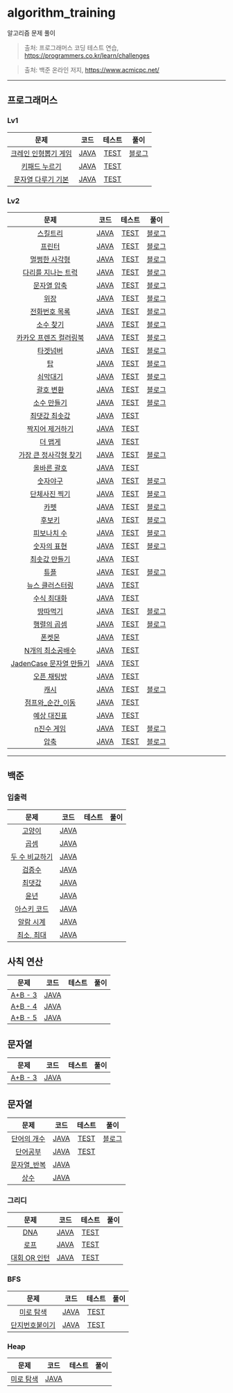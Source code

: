 # algorithm_training

알고리즘 문제 풀이

> 출처: 프로그래머스 코딩 테스트 연습, https://programmers.co.kr/learn/challenges

> 출처: 백준 온라인 저지, https://www.acmicpc.net/
* * *

## 프로그래머스

### Lv1

| 문제 | 코드 | 테스트 | 풀이 |
|:-------------:|:-------------:|:-------------:|:-------------:|
|[크레인 인형뽑기 게임](https://programmers.co.kr/learn/courses/30/lessons/64061)|[JAVA](/src/main/java/algorithm/programmers/level1/practice/크레인_인형뽑기_게임.java)| [TEST](/src/test/java/algorithm/programmers/level1/practice/크레인_인형뽑기_게임TEST.java)|[블로그](https://jungguji.github.io/2020/04/08/%ED%94%84%EB%A1%9C%EA%B7%B8%EB%9E%98%EB%A8%B8%EC%8A%A4-%ED%81%AC%EB%A0%88%EC%9D%B8-%EC%9D%B8%ED%98%95%EB%BD%91%EA%B8%B0-%EA%B2%8C%EC%9E%84/)
|[키패드 누르기](https://programmers.co.kr/learn/courses/30/lessons/67256)|[JAVA](src/main/java/algorithm/programmers/level1/practice/키패드_누르기.java)|[TEST](src/test/java/algorithm/programmers/level1/practice/키패드_누르기Test.java)|[]()
|[문자열 다루기 기본](https://programmers.co.kr/learn/courses/30/lessons/12918)|[JAVA](src/main/java/algorithm/programmers/level1/practice/문자열_다루기_기본.java)|[TEST](src/test/java/algorithm/programmers/level1/practice/문자열_다루기_기본Test.java)|[]()

### Lv2

| 문제 | 코드 | 테스트 | 풀이 |
|:-------------:|:-------------:|:-------------:|:-------------:|
|[스킬트리](https://programmers.co.kr/learn/courses/30/lessons/49993)|[JAVA](/src/main/java/algorithm/programmers/level2/practice/스킬트리.java)|[TEST](/src/main/java/algorithm/programmers/level2/practice/스킬트리TEST.java)|[블로그](https://jungguji.github.io/2020/04/21/%EC%8A%A4%ED%82%AC%ED%8A%B8%EB%A6%AC/)
|[프린터](https://programmers.co.kr/learn/courses/30/lessons/42587)|[JAVA](/src/main/java/algorithm/programmers/level2/stackqueue/프린터.java)|[TEST](/src/main/java/algorithm/programmers/level2/stackqueue/프린터TEST.java)|[블로그](https://jungguji.github.io/2020/04/23/%ED%94%84%EB%A1%9C%EA%B7%B8%EB%9E%98%EB%A8%B8%EC%8A%A4-%ED%94%84%EB%A6%B0%ED%84%B0/)
|[멀쩡한 사각형](https://programmers.co.kr/learn/courses/30/lessons/62048)|[JAVA](/src/main/java/algorithm/programmers/level2/practice/멀쩡한_사각형.java)|[TEST](/src/main/java/algorithm/programmers/level2/practice/멀쩡한_사각형TEST.java)|[블로그](https://jungguji.github.io/2020/04/24/%ED%94%84%EB%A1%9C%EA%B7%B8%EB%9E%98%EB%A8%B8%EC%8A%A4-%EB%A9%80%EC%A9%A1%ED%95%9C-%EC%82%AC%EA%B0%81%ED%98%95/)
|[다리를 지나는 트럭](https://programmers.co.kr/learn/courses/30/lessons/42583)|[JAVA](/src/main/java/algorithm/programmers/level2/stackqueue/다리를_지나는_트럭.java)|[TEST](/src/main/java/algorithm/programmers/level2/stackqueue/다리를_지나는_트럭TEST.java)|[블로그](https://jungguji.github.io/2020/04/29/%ED%94%84%EB%A1%9C%EA%B7%B8%EB%9E%98%EB%A8%B8%EC%8A%A4-%EB%8B%A4%EB%A6%AC%ED%8A%B8%EB%9F%AD/)
|[문자열 압축](https://programmers.co.kr/learn/courses/30/lessons/60057)|[JAVA](/src/main/java/algorithm/programmers/level2/practice/문자열_압축.java)|[TEST](/src/main/java/algorithm/programmers/level2/practice/문자열_압축TEST.java)|[블로그](https://jungguji.github.io/2020/05/04/%ED%94%84%EB%A1%9C%EA%B7%B8%EB%9E%98%EB%A8%B8%EC%8A%A4-%EB%AC%B8%EC%9E%90%EC%97%B4-%EC%95%95%EC%B6%95/)
|[위장](https://programmers.co.kr/learn/courses/30/lessons/42578)|[JAVA](/src/main/java/algorithm/programmers/level2/hash/위장.java)|[TEST](/src/test/java/algorithm/programmers/level2/hash/위장TEST.java)|[블로그](https://jungguji.github.io/2020/05/15/%ED%94%84%EB%A1%9C%EA%B7%B8%EB%9E%98%EB%A8%B8%EC%8A%A4-%EC%9C%84%EC%9E%A5/)
|[전화번호 목록](https://programmers.co.kr/learn/courses/30/lessons/42577)|[JAVA](/src/main/java/algorithm/programmers/level2/hash/전화번호_목록.java)|[TEST](/src/test/java/algorithm/programmers/level2/hash/전화번호_목록TEST.java)|[블로그](https://jungguji.github.io/2020/05/12/%ED%94%84%EB%A1%9C%EA%B7%B8%EB%9E%98%EB%A8%B8%EC%8A%A4-%EC%A0%84%ED%99%94%EB%B2%88%ED%98%B8-%EB%AA%A9%EB%A1%9D/)
|[소수 찾기](https://programmers.co.kr/learn/courses/30/lessons/42839)|[JAVA](/src/main/java/algorithm/programmers/level2/bruteforce/소수_찾기.java)|[TEST](/src/test/java/algorithm/programmers/level2/bruteforce/소수_찾기TEST.java)|[블로그](https://jungguji.github.io/2020/05/25/%ED%94%84%EB%A1%9C%EA%B7%B8%EB%9E%98%EB%A8%B8%EC%8A%A4-%EC%86%8C%EC%88%98%EC%B0%BE%EA%B8%B0/)
|[카카오 프렌즈 컬러링북](https://programmers.co.kr/learn/courses/30/lessons/1829)|[JAVA](/src/main/java/algorithm/programmers/level2/bfsdfs/카카오_프렌즈_컬러링북.java)|[TEST](/src/test/java/algorithm/programmers/level2/bfsdfs/카카오_프렌즈_컬러링북Test.java)|[블로그](https://jungguji.github.io/2020/06/11/%ED%94%84%EB%A1%9C%EA%B7%B8%EB%9E%98%EB%A8%B8%EC%8A%A4-%EC%B9%B4%EC%B9%B4%EC%98%A4-%ED%94%84%EB%A0%8C%EC%A6%88-%EC%BB%AC%EB%9F%AC%EB%A7%81%EB%B6%81/)
|[타겟넘버](https://programmers.co.kr/learn/courses/30/lessons/43165)|[JAVA](/src/main/java/algorithm/programmers/level2/bfsdfs/타겟넘버.java)|[TEST](/src/test/java/algorithm/programmers/level2/bfsdfs/타겟넘버Test.java)|[블로그](https://jungguji.github.io/2020/06/15/%ED%94%84%EB%A1%9C%EA%B7%B8%EB%9E%98%EB%A8%B8%EC%8A%A4-%ED%83%80%EA%B2%9F%EB%84%98%EB%B2%84/)
|[탑](https://programmers.co.kr/learn/courses/30/lessons/42588)|[JAVA](/src/main/java/algorithm/programmers/level2/stackqueue/탑.java)|[TEST](/src/test/java/algorithm/programmers/level2/stackqueue/탑TEST.java)|[블로그](https://jungguji.github.io/2020/06/15/%ED%94%84%EB%A1%9C%EA%B7%B8%EB%9E%98%EB%A8%B8%EC%8A%A4-%ED%83%91/)
|[쇠막대기](https://programmers.co.kr/learn/courses/30/lessons/42588)|[JAVA](/src/main/java/algorithm/programmers/level2/stackqueue/쇠막대기.java)|[TEST](/src/main/java/algorithm/programmers/level2/stackqueue/쇠막대기TEST.java)|[블로그](https://jungguji.github.io/2020/06/15/%ED%94%84%EB%A1%9C%EA%B7%B8%EB%9E%98%EB%A8%B8%EC%8A%A4-%EC%87%A0%EB%A7%89%EB%8C%80%EA%B8%B0/)
|[괄호 변환](https://programmers.co.kr/learn/courses/30/lessons/60058)|[JAVA](/src/main/java/algorithm/programmers/level2/practice/괄호_변환.java)|[TEST](/src/main/java/algorithm/programmers/level2/practice/괄호_변환Test.java)|[블로그](https://jungguji.github.io/2020/06/16/%ED%94%84%EB%A1%9C%EA%B7%B8%EB%9E%98%EB%A8%B8%EC%8A%A4-%EA%B4%84%ED%98%B8-%EB%B3%80%ED%99%98/)
|[소수 만들기](https://programmers.co.kr/learn/courses/30/lessons/12977)|[JAVA](/src/main/java/algorithm/programmers/level2/practice/소수_만들기.java)|[TEST](/src/main/java/algorithm/programmers/level2/practice/소수_만들기Test.java)|[블로그](https://jungguji.github.io/2020/06/17/%ED%94%84%EB%A1%9C%EA%B7%B8%EB%9E%98%EB%A8%B8%EC%8A%A4-%EC%86%8C%EC%88%98-%EB%A7%8C%EB%93%A4%EA%B8%B0/)
|[최댓값 최솟값](https://programmers.co.kr/learn/courses/30/lessons/12939)|[JAVA](/src/main/java/algorithm/programmers/level2/practice/최댓값_최솟값.java)|[TEST](/src/main/java/algorithm/programmers/level2/practice/최댓값_최솟값Test.java)|[]()
|[짝지어 제거하기](https://programmers.co.kr/learn/courses/30/lessons/12939)|[JAVA](/src/main/java/algorithm/programmers/level2/practice/짝지어_제거하기.java)|[TEST](/src/main/java/algorithm/programmers/level2/practice/짝지어_제거하기Test.java)|[]()
|[더 맵게](https://programmers.co.kr/learn/courses/30/lessons/42626)|[JAVA](/src/main/java/algorithm/programmers/level2/hash/더_맵게.java.java)|[TEST](/src/main/java/algorithm/programmers/level2/hash/더_맵게Test.java)|[]()
|[가장 큰 정사각형 찾기](https://programmers.co.kr/learn/courses/30/lessons/12905)|[JAVA](/src/main/java/algorithm/programmers/level2/practice/가장_큰_정사각형_찾기.java)|[TEST](/src/main/java/algorithm/programmers/level2/practice/가장_큰_정사각형_찾기Test.java)|[블로그](https://jungguji.github.io/2020/06/23/%ED%94%84%EB%A1%9C%EA%B7%B8%EB%9E%98%EB%A8%B8%EC%8A%A4-%EA%B0%80%EC%9E%A5-%ED%81%B0-%EC%A0%95%EC%82%AC%EA%B0%81%ED%98%95-%EC%B0%BE%EA%B8%B0/)
|[올바른 괄호](https://programmers.co.kr/learn/courses/30/lessons/12909)|[JAVA](/src/main/java/algorithm/programmers/level2/practice/올바른_괄호.java)|[TEST](/src/main/java/algorithm/programmers/level2/practice/올바른_괄호Test.java)|[]()
|[숫자야구](https://programmers.co.kr/learn/courses/30/lessons/42841)|[JAVA](/src/main/java/algorithm/programmers/level2/bruteforce/숫자야구.java)|[TEST](/src/main/java/algorithm/programmers/level2/bruteforce/숫자야구Test.java)|[블로그](https://jungguji.github.io/2020/06/23/%ED%94%84%EB%A1%9C%EA%B7%B8%EB%9E%98%EB%A8%B8%EC%8A%A4-%EC%88%AB%EC%9E%90-%EC%95%BC%EA%B5%AC/)
|[단체사진 찍기](https://programmers.co.kr/learn/courses/30/lessons/1835)|[JAVA](/src/main/java/algorithm/programmers/level2/practice/단체사진_찍기.java)|[TEST](/src/main/java/algorithm/programmers/level2/practice/단체사진_찍기Test.java)|[블로그](https://jungguji.github.io/2020/06/24/%ED%94%84%EB%A1%9C%EA%B7%B8%EB%9E%98%EB%A8%B8%EC%8A%A4-%EB%8B%A8%EC%B2%B4%EC%82%AC%EC%A7%84-%EC%B0%8D%EA%B8%B0/)
|[카펫](https://programmers.co.kr/learn/courses/30/lessons/42842)|[JAVA](/src/main/java/algorithm/programmers/level2/bruteforce/카펫.java)|[TEST](/src/main/java/algorithm/programmers/level2/bruteforce/카펫Test.java)|[블로그](https://jungguji.github.io/2020/07/20/%ED%94%84%EB%A1%9C%EA%B7%B8%EB%9E%98%EB%A8%B8%EC%8A%A4-%EC%B9%B4%ED%8E%AB/)
|[후보키](https://programmers.co.kr/learn/courses/30/lessons/42890)|[JAVA](src/main/java/algorithm/programmers/level2/practice/후보키.java)|[TEST](src/test/java/algorithm/programmers/level2/practice/후보키Test.java)|[블로그](https://jungguji.github.io/2020/06/26/%ED%94%84%EB%A1%9C%EA%B7%B8%EB%9E%98%EB%A8%B8%EC%8A%A4-%ED%9B%84%EB%B3%B4%ED%82%A4/)
|[피보나치 수](https://programmers.co.kr/learn/courses/30/lessons/12945)|[JAVA](src/main/java/algorithm/programmers/level2/practice/피보나치_수.java)|[TEST](src/test/java/algorithm/programmers/level2/practice/피보나치_수Test.java)|[블로그](https://jungguji.github.io/2020/06/27/%ED%94%84%EB%A1%9C%EA%B7%B8%EB%9E%98%EB%A8%B8%EC%8A%A4-%ED%94%BC%EB%B3%B4%EB%82%98%EC%B9%98-%EC%88%98/)
|[숫자의 표현](https://programmers.co.kr/learn/courses/30/lessons/12924)|[JAVA](src/main/java/algorithm/programmers/level2/practice/숫자의_표현.java)|[TEST](src/test/java/algorithm/programmers/level2/practice/숫자의_표현Test.java)|[블로그](https://jungguji.github.io/2020/06/28/%ED%94%84%EB%A1%9C%EA%B7%B8%EB%9E%98%EB%A8%B8%EC%8A%A4-%EC%88%AB%EC%9E%90%EC%9D%98-%ED%91%9C%ED%98%84/)
|[최솟값 만들기](https://programmers.co.kr/learn/courses/30/lessons/12941)|[JAVA](src/main/java/algorithm/programmers/level2/practice/최솟값_만들기.java)|[TEST](src/test/java/algorithm/programmers/level2/practice/최솟값_만들기Test.java)|[]()
|[튜플](https://programmers.co.kr/learn/courses/30/lessons/64065)|[JAVA](src/main/java/algorithm/programmers/level2/practice/튜플.java)|[TEST](src/test/java/algorithm/programmers/level2/practice/튜플Test.java)|[블로그](https://jungguji.github.io/2020/06/29/%ED%94%84%EB%A1%9C%EA%B7%B8%EB%9E%98%EB%A8%B8%EC%8A%A4-%ED%8A%9C%ED%94%8C/)
|[뉴스 클러스터링](https://programmers.co.kr/learn/courses/30/lessons/17677)|[JAVA](src/main/java/algorithm/programmers/level2/practice/뉴스_클러스터링.java)|[TEST](src/test/java/algorithm/programmers/level2/practice/뉴스_클러스터링Test.java)|[]()
|[수식 최대화](https://programmers.co.kr/learn/courses/30/lessons/67257)|[JAVA](src/main/java/algorithm/programmers/level2/practice/수식_최대화.java)|[TEST](src/test/java/algorithm/programmers/level2/practice/수식_최대화Test.java)|[]()
|[땅따먹기](https://programmers.co.kr/learn/courses/30/lessons/12913)|[JAVA](src/main/java/algorithm/programmers/level2/practice/땅따먹기.java)|[TEST](src/test/java/algorithm/programmers/level2/practice/땅따먹기Test.java)|[블로그](https://jungguji.github.io/2020/07/07/%ED%94%84%EB%A1%9C%EA%B7%B8%EB%9E%98%EB%A8%B8%EC%8A%A4-%EB%95%85%EB%94%B0%EB%A8%B9%EA%B8%B0/)
|[행렬의 곱셈](https://programmers.co.kr/learn/courses/30/lessons/12949)|[JAVA](src/main/java/algorithm/programmers/level2/practice/행렬의_곱셈.java)|[TEST](src/test/java/algorithm/programmers/level2/practice/행렬의_곱셈Test.java)|[블로그](https://jungguji.github.io/2020/07/08/%ED%94%84%EB%A1%9C%EA%B7%B8%EB%9E%98%EB%A8%B8%EC%8A%A4-%ED%96%89%EB%A0%AC%EC%9D%98-%EA%B3%B1%EC%85%88/)
|[폰켓몬](https://programmers.co.kr/learn/courses/30/lessons/1845)|[JAVA](src/main/java/algorithm/programmers/level2/practice/폰켓몬.java)|[TEST](src/test/java/algorithm/programmers/level2/practice/폰켓몬Test.java)|[]()
|[N개의 최소공배수](https://programmers.co.kr/learn/courses/30/lessons/12953)|[JAVA](src/main/java/algorithm/programmers/level2/practice/N개의_최소공배수.java)|[TEST](src/test/java/algorithm/programmers/level2/practice/N개의_최소공배수Test.java)|[]()
|[JadenCase 문자열 만들기](https://programmers.co.kr/learn/courses/30/lessons/12951)|[JAVA](src/main/java/algorithm/programmers/level2/practice/JadenCase.java)|[TEST](src/test/java/algorithm/programmers/level2/practice/JadenCaseTest.java)|[]()
|[오픈 채팅방](https://programmers.co.kr/learn/courses/30/lessons/42888)|[JAVA](src/main/java/algorithm/programmers/level2/practice/오픈채팅방.java)|[TEST](src/test/java/algorithm/programmers/level2/practice/오픈채팅방Test.java)|[]()
|[캐시](https://programmers.co.kr/learn/courses/30/lessons/17680)|[JAVA](src/main/java/algorithm/programmers/level2/practice/캐시.java)|[TEST](src/test/java/algorithm/programmers/level2/practice/캐시Test.java)|[블로그](https://jungguji.github.io/2020/07/24/%ED%94%84%EB%A1%9C%EA%B7%B8%EB%9E%98%EB%A8%B8%EC%8A%A4-%EC%BA%90%EC%8B%9C/)
|[점프와_순간_이동](https://programmers.co.kr/learn/courses/30/lessons/12980)|[JAVA](src/main/java/algorithm/programmers/level2/practice/점프와_순간_이동.java)|[TEST](src/test/java/algorithm/programmers/level2/practice/점프와_순간_이동Test.java)|[]()
|[예상 대진표]()|[JAVA](src/main/java/algorithm/programmers/level2/practice/예상_대진표.java)|[TEST](src/test/java/algorithm/programmers/level2/practice/예상_대진표Test.java)|[]()
|[n진수 게임](https://programmers.co.kr/learn/courses/30/lessons/17687)|[JAVA](src/main/java/algorithm/programmers/level2/practice/n진수_게임.java)|[TEST](src/test/java/algorithm/programmers/level2/practice/n진수_게임Test.java)|[블로그](https://jungguji.github.io/2020/08/03/%ED%94%84%EB%A1%9C%EA%B7%B8%EB%9E%98%EB%A8%B8%EC%8A%A4-n%EC%A7%84%EC%88%98-%EA%B2%8C%EC%9E%84/)
|[압축](https://programmers.co.kr/learn/courses/30/lessons/17684)|[JAVA](src/main/java/algorithm/programmers/level2/practice/압축.java)|[TEST](src/test/java/algorithm/programmers/level2/practice/압축Test.java)|[블로그](https://jungguji.github.io/2020/08/06/%ED%94%84%EB%A1%9C%EA%B7%B8%EB%9E%98%EB%A8%B8%EC%8A%A4-%EC%95%95%EC%B6%95/)


* * *

## 백준

### 입출력

| 문제 | 코드 | 테스트 | 풀이 |
|:-------------:|:-------------:|:-------------:|:-------------:|
|[고양이](https://www.acmicpc.net/problem/10171)|[JAVA](/src/main/java/algorithm/baekjoon/inoutput/고양이.java)|[]()|[]()
|[곱셈](https://www.acmicpc.net/problem/2588)|[JAVA](/src/main/java/algorithm/baekjoon/inoutput/곱셈.java)|[]()|[]()
|[두 수 비교하기](https://www.acmicpc.net/problem/1330)|[JAVA](/src/main/java/algorithm/baekjoon/inoutput/두_수_비교하기.java)|[]()|[]()
|[검증수](https://www.acmicpc.net/problem/2475)|[JAVA](/src/main/java/algorithm/baekjoon/inoutput/검증수.java)|[]()|[]()
|[최댓값](https://www.acmicpc.net/problem/2562)|[JAVA](/src/main/java/algorithm/baekjoon/inoutput/최댓값.java)|[]()|[]()
|[윤년](https://www.acmicpc.net/problem/2753)|[JAVA](/src/main/java/algorithm/baekjoon/inoutput/윤년.java)|[]()|[]()
|[아스키 코드](https://www.acmicpc.net/problem/11654)|[JAVA](/src/main/java/algorithm/baekjoon/inoutput/아스키_코드.java)|[]()|[]()
|[알람 시계](https://www.acmicpc.net/problem/2884)|[JAVA](/src/main/java/algorithm/baekjoon/inoutput/알람_시계.java)|[]()|[]()
|[최소, 최대](https://www.acmicpc.net/problem/10818)|[JAVA](/src/main/java/algorithm/baekjoon/inoutput/최소_최대.java)|[]()|[]()

## 사칙 연산

| 문제 | 코드 | 테스트 | 풀이 |
|:-------------:|:-------------:|:-------------:|:-------------:|
|[A+B - 3](https://www.acmicpc.net/problem/10950)|[JAVA](src/main/java/algorithm/baekjoon/fourrulescalculation/A_B3.java)|[]()|[]()
|[A+B - 4](https://www.acmicpc.net/problem/10951)|[JAVA](src/main/java/algorithm/baekjoon/fourrulescalculation/A_B4.java)|[]()|[]()
|[A+B - 5](https://www.acmicpc.net/problem/10952)|[JAVA](src/main/java/algorithm/baekjoon/fourrulescalculation/A_B5.java)|[]()|[]()

## 문자열

| 문제 | 코드 | 테스트 | 풀이 |
|:-------------:|:-------------:|:-------------:|:-------------:|
|[A+B - 3](https://www.acmicpc.net/problem/3052)|[JAVA](src/main/java/algorithm/baekjoon/array/나머지.java)|[]()|[]()

## 문자열

| 문제 | 코드 | 테스트 | 풀이 |
|:-------------:|:-------------:|:-------------:|:-------------:|
|[단어의 개수](https://www.acmicpc.net/problem/1152)|[JAVA](/src/main/java/algorithm/baekjoon/string/단어의_개수.java)|[TEST](/src/test/java/algorithm/baekjoon/string/단어의_개수TEST.java)|[블로그](https://jungguji.github.io/2020/05/23/%EB%B0%B1%EC%A4%80-%EB%8B%A8%EC%96%B4%EC%9D%98-%EA%B0%9C%EC%88%98/)
|[단어공부](https://www.acmicpc.net/problem/1157)|[JAVA](/src/main/java/algorithm/baekjoon/string/단어공부.java)|[TEST](/src/test/java/algorithm/baekjoon/string/단어의_개수TEST.java)|[]()
|[문자열_반복](https://www.acmicpc.net/problem/2675)|[JAVA](/src/main/java/algorithm/baekjoon/string/문자열_반복.java)|[]()|[]()
|[상수](https://www.acmicpc.net/problem/2908)|[JAVA](/src/main/java/algorithm/baekjoon/string/상수.java)|[]()|[]()


### 그리디

| 문제 | 코드 | 테스트 | 풀이 |
|:-------------:|:-------------:|:-------------:|:-------------:|
|[DNA](https://www.acmicpc.net/problem/1152)|[JAVA](/src/main/java/algorithm/baekjoon/greedy/DNA.java)|[TEST](/src/test/java/algorithm/baekjoon/greedy/DNATest.java)|[]()
|[로프](https://www.acmicpc.net/problem/2217)|[JAVA](/src/main/java/algorithm/baekjoon/greedy/로프.java)|[TEST](/src/test/java/algorithm/baekjoon/greedy/로프Test.java)|[]()
|[대회 OR 인턴](https://www.acmicpc.net/problem/2875)|[JAVA](/src/main/java/algorithm/baekjoon/greedy/대회or인턴.java)|[TEST](/src/test/java/algorithm/baekjoon/greedy/대회or인턴Test.java)|[]()

### BFS

| 문제 | 코드 | 테스트 | 풀이 |
|:-------------:|:-------------:|:-------------:|:-------------:|
|[미로 탐색](https://www.acmicpc.net/problem/2178)|[JAVA](/src/main/java/algorithm/baekjoon/bfs/미로탐색.java)|[TEST](/src/test/java/algorithm/baekjoon/bfs/미로탐색Test.java)|[]()
|[단지번호붙이기](https://www.acmicpc.net/problem/2667)|[JAVA](/src/main/java/algorithm/baekjoon/bfs/단지번호붙이기.java)|[TEST](/src/test/java/algorithm/baekjoon/bfs/단지번호붙이기Test.java)|[]()

### Heap

| 문제 | 코드 | 테스트 | 풀이 |
|:-------------:|:-------------:|:-------------:|:-------------:|
|[미로 탐색](https://www.acmicpc.net/problem/1927)|[JAVA](/src/main/java/algorithm/baekjoon/heap/최소_힙.java)|[]()|[]()